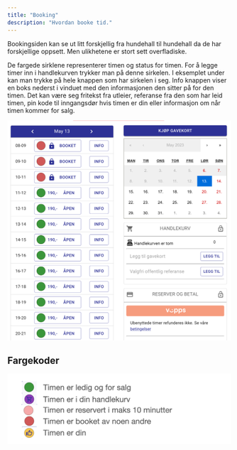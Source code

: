 ```yaml
---
title: "Booking"
description: "Hvordan booke tid."
---
```


Bookingsiden kan se ut litt forskjellig fra hundehall til hundehall da de har forskjellige oppsett. Men ulikhetene er stort sett overfladiske.

De fargede sirklene representerer timen og status for timen. For å legge timer inn i handlekurven trykker man på denne sirkelen. I eksemplet under kan man trykke på hele knappen som har sirkelen i seg. Info knappen viser en boks nederst i vinduet med den informasjonen den sitter på for den timen. Det kan være seg fritekst fra utleier, referanse fra den som har leid timen, pin kode til inngangsdør hvis timen er din eller informasjon om når timen kommer for salg.

![booking1.png](booking/booking1.png)

## Fargekoder

![booking2.png](booking/booking2.png)
